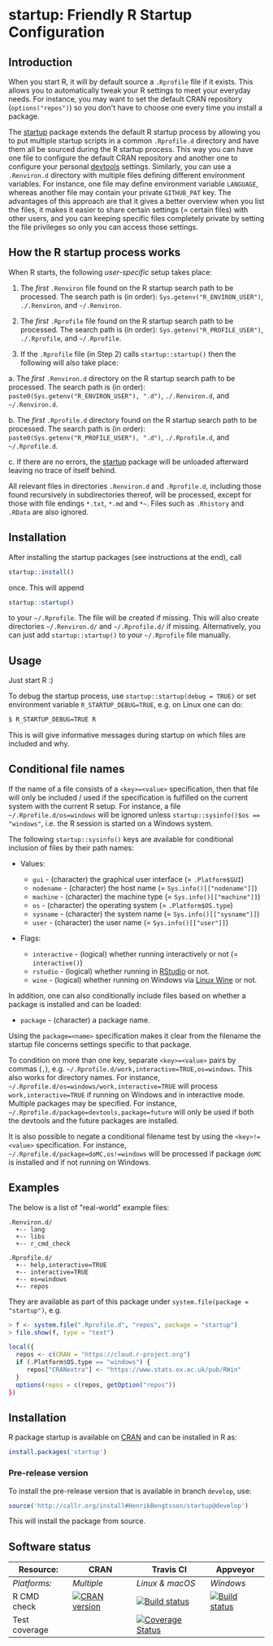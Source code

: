 # startup: Friendly R Startup Configuration

## Introduction

When you start R, it will by default source a `.Rprofile` file if it exists.  This allows you to automatically tweak your R settings to meet your everyday needs.  For instance, you may want to set the default CRAN repository (`options("repos")`) so you don't have to choose one every time you install a package.

The [startup] package extends the default R startup process by allowing you to put multiple startup scripts in a common `.Rprofile.d` directory and have them all be sourced during the R startup process.  This way you can have one file to configure the default CRAN repository and another one to configure your personal [devtools] settings.
Similarly, you can use a `.Renviron.d` directory with multiple files defining different environment variables.  For instance, one file may define environment variable `LANGUAGE`, whereas another file may contain your private `GITHUB_PAT` key.
The advantages of this approach are that it gives a better overview when you list the files, it makes it easier to share certain settings (= certain files) with other users, and you can keeping specific files completely private by setting the file privileges so only you can access those settings.


## How the R startup process works

When R starts, the following _user-specific_ setup takes place:

1. The _first_ `.Renviron` file found on the R startup search path to be processed.  The search path is (in order): `Sys.getenv("R_ENVIRON_USER")`, `./.Renviron`, and `~/.Renviron`.

2. The _first_ `.Rprofile` file found on the R startup search path to be processed.  The search path is (in order): `Sys.getenv("R_PROFILE_USER")`, `./.Rprofile`, and `~/.Rprofile`.

3. If the `.Rprofile` file (in Step 2) calls `startup::startup()` then the following will also take place:

  a. The _first_ `.Renviron.d` directory on the R startup search path to be processed.  The search path is (in order): `paste0(Sys.getenv("R_ENVIRON_USER"), ".d")`, `./.Renviron.d`, and `~/.Renviron.d`.
  
  b. The _first_ `.Rprofile.d` directory found on the R startup search path to be processed.  The search path is (in order): `paste0(Sys.getenv("R_PROFILE_USER"), ".d")`, `./.Rprofile.d`, and `~/.Rprofile.d`.
  
  c. If there are no errors, the [startup] package will be unloaded afterward leaving no trace of itself behind.

All relevant files in directories `.Renviron.d` and `.Rprofile.d`, including those found recursively in subdirectories thereof, will be processed, except for those with file endings `*.txt`, `*.md` and `*~`.  Files such as `.Rhistory` and `.RData` are also ignored.


## Installation

After installing the startup packages (see instructions at the end), call
```r
startup::install()
```
once.  This will append
```r
startup::startup()
```
to your `~/.Rprofile`.  The file will be created if missing.  This will also create directories `~/.Renviron.d/` and `~/.Rprofile.d/` if missing.  Alternatively, you can just add `startup::startup()` to your `~/.Rprofile` file manually.


## Usage

Just start R :)

To debug the startup process, use `startup::startup(debug = TRUE)` or set environment variable `R_STARTUP_DEBUG=TRUE`, e.g. on Linux one can do:
```sh
$ R_STARTUP_DEBUG=TRUE R
```
This is will give informative messages during startup on which files are included and why.


## Conditional file names

If the name of a file consists of a `<key>=<value>` specification, then that file will only be included / used if the specification is fulfilled on the current system with the current R setup.  For instance, a file `~/.Rprofile.d/os=windows` will be ignored unless `startup::sysinfo()$os == "windows"`, i.e. the R session is started on a Windows system.

The following `startup::sysinfo()` keys are available for conditional inclusion of files by their path names:

* Values:
  - `gui`         - (character) the graphical user interface (= `.Platform$GUI`)
  - `nodename`    - (character) the host name (= `Sys.info()[["nodename"]]`)
  - `machine`     - (character) the machine type (= `Sys.info()[["machine"]]`)
  - `os`          - (character) the operating system (= `.Platform$OS.type`)
  - `sysname`     - (character) the system name (= `Sys.info()[["sysname"]]`)
  - `user`        - (character) the user name (= `Sys.info()[["user"]]`)
  
* Flags:
  - `interactive` - (logical) whether running interactively or not (= `interactive()`)
  - `rstudio`     - (logical) whether running in [RStudio] or not.
  - `wine`        - (logical) whether running on Windows via [Linux Wine] or not.

In addition, one can also conditionally include files based on whether a package is installed and can be loaded:

* `package`     - (character) a package name.

Using the `package=<name>` specification makes it clear from the filename the startup file concerns settings specific to that package.

To condition on more than one key, separate `<key>=<value>` pairs by commas (`,`), e.g. `~/.Rprofile.d/work,interactive=TRUE,os=windows`.  This also works for directory names.  For instance, `~/.Rprofile.d/os=windows/work,interactive=TRUE` will process `work,interactive=TRUE` if running on Windows and in interactive mode.  Multiple packages may be specified.  For instance, `~/.Rprofile.d/package=devtools,package=future` will only be used if both the devtools and the future packages are installed.

It is also possible to negate a conditional filename test by using the `<key>!=<value>` specification.  For instance, `~/.Rprofile.d/package=doMC,os!=windows` will be processed if package `doMC` is installed and if not running on Windows.


## Examples
The below is a list of "real-world" example files:
```
.Renviron.d/
  +-- lang
  +-- libs
  +-- r_cmd_check
 
.Rprofile.d/
  +-- help,interactive=TRUE
  +-- interactive=TRUE
  +-- os=windows
  +-- repos
```
They are available as part of this package under `system.file(package = "startup")`, e.g.
```r
> f <- system.file(".Rprofile.d", "repos", package = "startup")
> file.show(f, type = "text")

local({
  repos <- c(CRAN = "https://cloud.r-project.org")
  if (.Platform$OS.type == "windows") {
     repos["CRANextra"] <- "https://www.stats.ox.ac.uk/pub/RWin"
  }
  options(repos = c(repos, getOption("repos"))
})
```

[startup]: https://cran.r-project.org/package=startup
[devtools]: https://cran.r-project.org/package=devtools
[RStudio]: https://www.rstudio.com/products/RStudio/
[Linux Wine]: https://www.winehq.org/

## Installation
R package startup is available on [CRAN](https://cran.r-project.org/package=startup) and can be installed in R as:
```r
install.packages('startup')
```

### Pre-release version

To install the pre-release version that is available in branch `develop`, use:
```r
source('http://callr.org/install#HenrikBengtsson/startup@develop')
```
This will install the package from source.  



## Software status

| Resource:     | CRAN        | Travis CI       | Appveyor         |
| ------------- | ------------------- | --------------- | ---------------- |
| _Platforms:_  | _Multiple_          | _Linux & macOS_ | _Windows_        |
| R CMD check   | <a href="https://cran.r-project.org/web/checks/check_results_startup.html"><img border="0" src="http://www.r-pkg.org/badges/version/startup" alt="CRAN version"></a> | <a href="https://travis-ci.org/HenrikBengtsson/startup"><img src="https://travis-ci.org/HenrikBengtsson/startup.svg" alt="Build status"></a>   | <a href="https://ci.appveyor.com/project/HenrikBengtsson/startup"><img src="https://ci.appveyor.com/api/projects/status/github/HenrikBengtsson/startup?svg=true" alt="Build status"></a> |
| Test coverage |                     | <a href="https://codecov.io/gh/HenrikBengtsson/startup"><img src="https://codecov.io/gh/HenrikBengtsson/startup/branch/develop/graph/badge.svg" alt="Coverage Status"/></a>     |                  |
